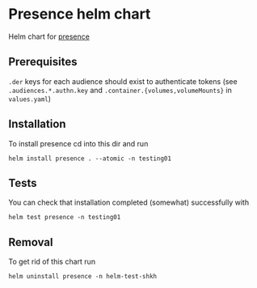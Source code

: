 # Presence helm chart

Helm chart for [presence](https://github.com/foxford/presence)

## Prerequisites

`.der` keys for each audience should exist to authenticate tokens
(see `.audiences.*.authn.key` and `.container.{volumes,volumeMounts}` in `values.yaml`)

## Installation

To install presence cd into this dir and run
```
helm install presence . --atomic -n testing01
```

## Tests

You can check that installation completed (somewhat) successfully with
```
helm test presence -n testing01
```

## Removal

To get rid of this chart run
```
helm uninstall presence -n helm-test-shkh
```
